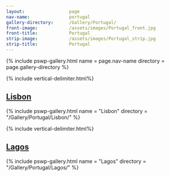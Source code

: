 ```yaml
---
layout:                 page
nav-name:               portugal
gallery-directory:      /Gallery/Portugal/
front-image:            /assets/images/Portugal_front.jpg
front-title:            Portugal
strip-image:            /assets/images/Portugal_strip.jpg
strip-title:            Portugal
---
```

{% include pswp-gallery.html name = page.nav-name directory = page.gallery-directory %}

{% include vertical-delimiter.html%}
## [Lisbon](https://en.wikipedia.org/wiki/Lisbon)
{% include pswp-gallery.html name = "Lisbon" directory = "/Gallery/Portugal/Lisbon/" %}


{% include vertical-delimiter.html%}
## [Lagos](https://en.wikipedia.org/wiki/Lagos,_Portugal)
{% include pswp-gallery.html name = "Lagos" directory = "/Gallery/Portugal/Lagos/" %}
